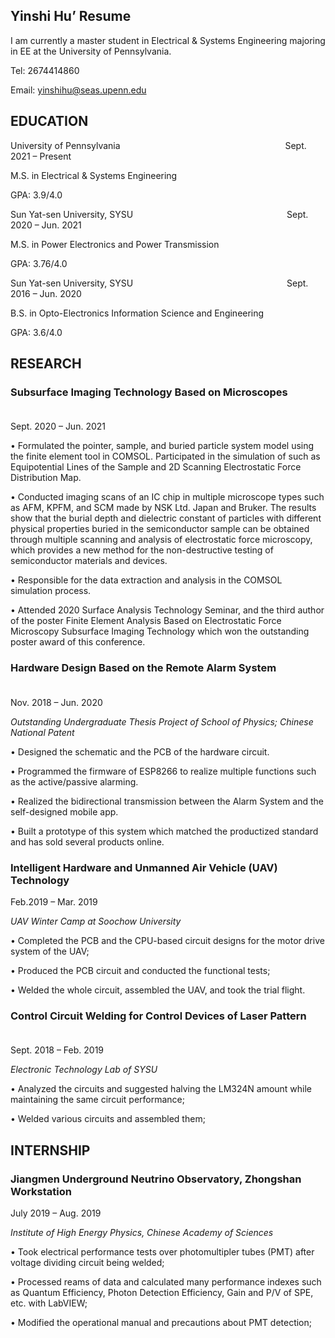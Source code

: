 ## Yinshi Hu’ Resume
I am currently a master student in Electrical & Systems Engineering majoring in EE at the University of Pennsylvania. 

Tel: 2674414860 

Email: yinshihu@seas.upenn.edu

## EDUCATION

University of Pennsylvania &emsp;&emsp;&emsp;&emsp;&emsp;&emsp;&emsp;&emsp;&emsp;&emsp;&emsp;&emsp;&emsp;&emsp;&emsp;&emsp; &emsp; &emsp;Sept. 2021 – Present

M.S. in Electrical & Systems Engineering

GPA: 3.9/4.0


Sun Yat-sen University, SYSU &emsp;&emsp;&emsp;&emsp;&emsp;&emsp;&emsp;&emsp;&emsp;&emsp;&emsp;&emsp;&emsp;&emsp;&emsp;&emsp; &emsp;Sept. 2020 – Jun. 2021

M.S. in Power Electronics and Power Transmission 

GPA: 3.76/4.0


Sun Yat-sen University, SYSU &emsp;&emsp;&emsp;&emsp;&emsp;&emsp;&emsp;&emsp;&emsp;&emsp;&emsp;&emsp;&emsp;&emsp;&emsp;&emsp; &emsp;Sept. 2016 – Jun. 2020

B.S. in Opto-Electronics Information Science and Engineering 

GPA: 3.6/4.0 

## RESEARCH

### Subsurface Imaging Technology Based on Microscopes &emsp;&emsp;&emsp;&emsp;&emsp;&emsp;&emsp;&emsp;&emsp;&emsp;&emsp;
Sept. 2020 – Jun. 2021

•	Formulated the pointer, sample, and buried particle system model using the finite element tool in COMSOL. Participated in the simulation of such as Equipotential Lines of the Sample and 2D Scanning Electrostatic Force Distribution Map.

•	Conducted imaging scans of an IC chip in multiple microscope types such as AFM, KPFM, and SCM made by NSK Ltd. Japan and Bruker. The results show that the burial depth and dielectric constant of particles with different physical properties buried in the semiconductor sample can be obtained through multiple scanning and analysis of electrostatic force microscopy, which provides a new method for the non-destructive testing of semiconductor materials and devices.

•	Responsible for the data extraction and analysis in the COMSOL simulation process.

•	Attended 2020 Surface Analysis Technology Seminar, and the third author of the poster Finite Element Analysis Based on Electrostatic Force Microscopy Subsurface Imaging Technology which won the outstanding poster award of this conference.

### Hardware Design Based on the Remote Alarm System &emsp;&emsp;&emsp;&emsp;&emsp;&emsp;&emsp;&emsp;&emsp;&emsp;&emsp;&emsp; 
Nov. 2018 – Jun. 2020

*Outstanding Undergraduate Thesis Project of School of Physics; Chinese National Patent*

•	Designed the schematic and the PCB of the hardware circuit. 

•	Programmed the firmware of ESP8266 to realize multiple functions such as the active/passive alarming.

•	Realized the bidirectional transmission between the Alarm System and the self-designed mobile app.

•	Built a prototype of this system which matched the productized standard and has sold several products online.

### Intelligent Hardware and Unmanned Air Vehicle (UAV) Technology&emsp;&emsp;&emsp;&emsp;&emsp;&emsp;&emsp;
Feb.2019 – Mar. 2019

*UAV Winter Camp at Soochow University*

•	Completed the PCB and the CPU-based circuit designs for the motor drive system of the UAV;

•	Produced the PCB circuit and conducted the functional tests;

•	Welded the whole circuit, assembled the UAV, and took the trial flight. 

### Control Circuit Welding for Control Devices of Laser Pattern &emsp;&emsp;&emsp;&emsp;&emsp;&emsp;&emsp;&emsp;&emsp;&emsp;
Sept. 2018 – Feb. 2019

*Electronic Technology Lab of SYSU*

•	Analyzed the circuits and suggested halving the LM324N amount while maintaining the same circuit performance;

•	Welded various circuits and assembled them; 

## INTERNSHIP 

### Jiangmen Underground Neutrino Observatory, Zhongshan Workstation&emsp;&emsp;&emsp;&emsp;&emsp;
July 2019 – Aug. 2019

*Institute of High Energy Physics, Chinese Academy of Sciences*

•	Took electrical performance tests over photomultipler tubes (PMT) after voltage dividing circuit being welded; 

•	Processed reams of data and calculated many performance indexes such as Quantum Efficiency, Photon Detection Efficiency, Gain and P/V of SPE, etc. with LabVIEW;

•	Modified the operational manual and precautions about PMT detection;

